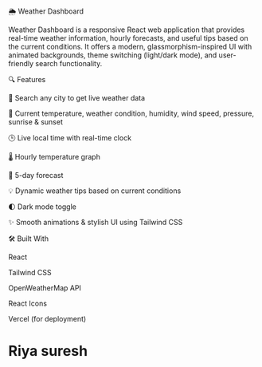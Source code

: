 🌦️ Weather Dashboard 

Weather Dashboard is a responsive React web application that provides real-time weather information, hourly forecasts, and useful tips based on the current conditions. It offers a modern, glassmorphism-inspired UI with animated backgrounds, theme switching (light/dark mode), and user-friendly search functionality.

🔍 Features

🔎 Search any city to get live weather data

📍 Current temperature, weather condition, humidity, wind speed, pressure, sunrise & sunset

🕒 Live local time with real-time clock

🌡️ Hourly temperature graph

📅 5-day forecast

💡 Dynamic weather tips based on current conditions

🌓 Dark mode toggle

✨ Smooth animations & stylish UI using Tailwind CSS


🛠️ Built With

React

Tailwind CSS

OpenWeatherMap API

React Icons

Vercel (for deployment)
# Riya suresh
